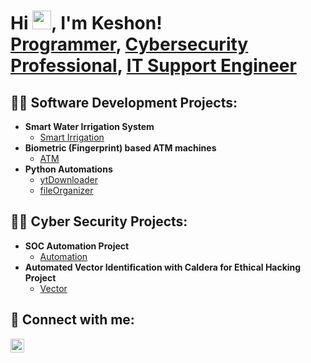 <h1>Hi <img src="https://raw.githubusercontent.com/MartinHeinz/MartinHeinz/master/wave.gif" width="30px">, I'm Keshon! <br/><a href="https://github.com/KKarishan">Programmer</a>, <a href="https://www.linkedin.com/in/keshonkarishan/">Cybersecurity Professional</a>, <a href="https://www.linkedin.com/in/keshonkarishan/">IT Support Engineer</a></h1>

<h2>👨‍💻 Software Development Projects:</h2>

- <b>Smart Water Irrigation System</b>
  - [Smart Irrigation](https://github.com/KKarishan/smart_irrigation_system)
- <b>Biometric (Fingerprint) based ATM machines</b>
  - [ATM](https://github.com/KKarishan/biometrics_fingerprint_ATM)
- <b>Python Automations</b>
  - [ytDownloader](https://github.com/KKarishan/ytDownloader)
  - [fileOrganizer](url)

<h2>👨‍💻 Cyber Security Projects:</h2>

- <b>SOC Automation Project</b>
  - [Automation](URL)
- <b>Automated Vector Identification with Caldera for Ethical Hacking Project</b>
  - [Vector](URL)

<h2> 🤳 Connect with me:</h2>

[<img align="left" alt="JoshMadakor | LinkedIn" width="22px" src="https://cdn.jsdelivr.net/npm/simple-icons@v3/icons/linkedin.svg" />][linkedin]

[linkedin]: https://linkedin.com/in/keshonkarishan

<!--
**joshmadakor1/joshmadakor1** is a ✨ _special_ ✨ repository because its `README.md` (this file) appears on your GitHub profile.

Here are some ideas to get you started:

- 🔭 I’m currently working on ...
- 🌱 I’m currently learning ...
- 👯 I’m looking to collaborate on ...
- 🤔 I’m looking for help with ...
- 💬 Ask me about ...
- 📫 How to reach me: ...
- 😄 Pronouns: ...
- ⚡ Fun fact: ...
-->
